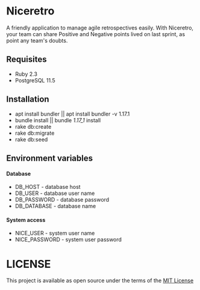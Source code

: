 # Niceretro

A friendly application to manage agile retrospectives easily.
With Niceretro, your team can share Positive and Negative points lived on last sprint,
as point any team's doubts.


## Requisites

* Ruby 2.3
* PostgreSQL 11.5


## Installation
* apt install bundler || apt install bundler -v 1.17.1
* bundle install || bundle _1.17_1_ install
* rake db:create
* rake db:migrate
* rake db:seed

## Environment variables

#### Database
* DB_HOST - database host
* DB_USER - database user name
* DB_PASSWORD - database password
* DB_DATABASE - database name

#### System access
* NICE_USER - system user name
* NICE_PASSWORD - system user password

# LICENSE

This project is available as open source under the terms of the [MIT License](http://opensource.org/licenses/MIT)
